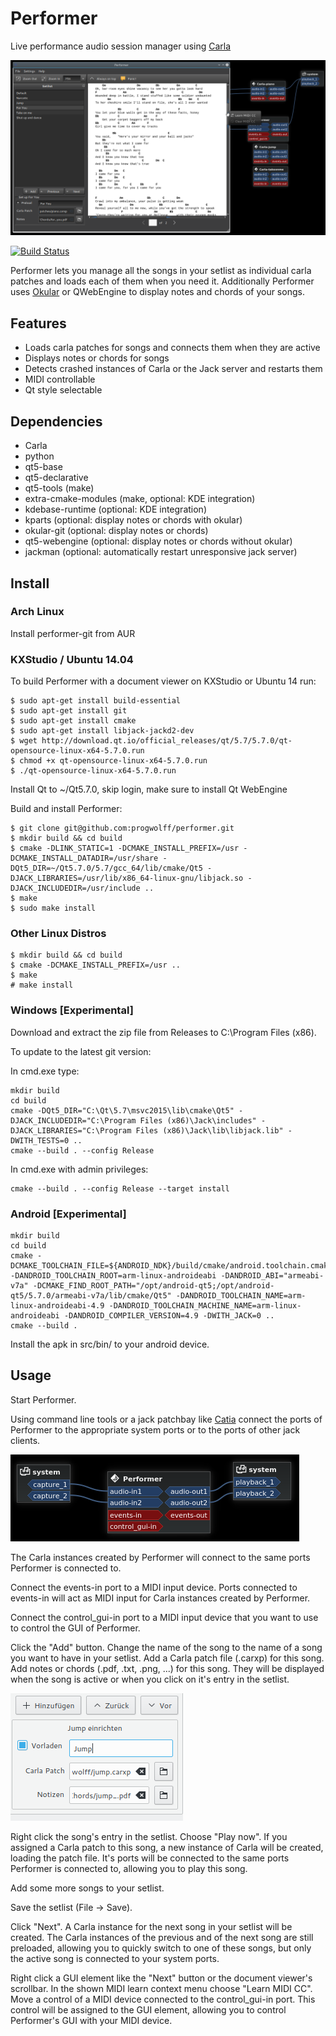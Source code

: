 # Performer

Live performance audio session manager using [Carla](https://github.com/falktx/Carla)

![Screenshot](./.screenshot.png "Screenshot")

[![Build Status](https://travis-ci.org/progwolff/performer.svg?branch=master)](https://travis-ci.org/progwolff/performer)

Performer lets you manage all the songs in your setlist as individual carla patches and loads each of them when you need it.
Additionally Performer uses [Okular](https://github.com/KDE/okular) or QWebEngine to display notes and chords of your songs.

## Features
* Loads carla patches for songs and connects them when they are active
* Displays notes or chords for songs
* Detects crashed instances of Carla or the Jack server and restarts them
* MIDI controllable
* Qt style selectable

## Dependencies
* Carla
* python
* qt5-base
* qt5-declarative
* qt5-tools (make)
* extra-cmake-modules (make, optional: KDE integration)
* kdebase-runtime (optional: KDE integration)
* kparts (optional: display notes or chords with okular)
* okular-git (optional: display notes or chords)
* qt5-webengine (optional: display notes or chords without okular)
* jackman (optional: automatically restart unresponsive jack server)

## Install
### Arch Linux
Install performer-git from AUR

### KXStudio / Ubuntu 14.04

To build Performer with a document viewer on KXStudio or Ubuntu 14 run:
```
$ sudo apt-get install build-essential
$ sudo apt-get install git
$ sudo apt-get install cmake
$ sudo apt-get install libjack-jackd2-dev
$ wget http://download.qt.io/official_releases/qt/5.7/5.7.0/qt-opensource-linux-x64-5.7.0.run
$ chmod +x qt-opensource-linux-x64-5.7.0.run
$ ./qt-opensource-linux-x64-5.7.0.run
```

Install Qt to ~/Qt5.7.0, skip login, make sure to install Qt WebEngine


Build and install Performer:
```
$ git clone git@github.com:progwolff/performer.git
$ mkdir build && cd build
$ cmake -DLINK_STATIC=1 -DCMAKE_INSTALL_PREFIX=/usr -DCMAKE_INSTALL_DATADIR=/usr/share -DQt5_DIR=~/Qt5.7.0/5.7/gcc_64/lib/cmake/Qt5 -DJACK_LIBRARIES=/usr/lib/x86_64-linux-gnu/libjack.so -DJACK_INCLUDEDIR=/usr/include ..
$ make
$ sudo make install
```

### Other Linux Distros
```
$ mkdir build && cd build
$ cmake -DCMAKE_INSTALL_PREFIX=/usr ..
$ make
# make install
```
### Windows [Experimental]

Download and extract the zip file from Releases to C:\Program Files (x86).

To update to the latest git version:

In cmd.exe type:
```
mkdir build
cd build
cmake -DQt5_DIR="C:\Qt\5.7\msvc2015\lib\cmake\Qt5" -DJACK_INCLUDEDIR="C:\Program Files (x86)\Jack\includes" -DJACK_LIBRARIES="C:\Program Files (x86)\Jack\lib\libjack.lib" -DWITH_TESTS=0 ..
cmake --build . --config Release
```
In cmd.exe with admin privileges:
```
cmake --build . --config Release --target install
```

### Android [Experimental]

```
mkdir build
cd build
cmake -DCMAKE_TOOLCHAIN_FILE=${ANDROID_NDK}/build/cmake/android.toolchain.cmake -DANDROID_TOOLCHAIN_ROOT=arm-linux-androideabi -DANDROID_ABI="armeabi-v7a" -DCMAKE_FIND_ROOT_PATH="/opt/android-qt5;/opt/android-qt5/5.7.0/armeabi-v7a/lib/cmake/Qt5" -DANDROID_TOOLCHAIN_NAME=arm-linux-androideabi-4.9 -DANDROID_TOOLCHAIN_MACHINE_NAME=arm-linux-androideabi -DANDROID_COMPILER_VERSION=4.9 -DWITH_JACK=0 ..
cmake --build .
```

Install the apk in src/bin/ to your android device.

## Usage
Start Performer.

Using command line tools or a jack patchbay like [Catia](http://kxstudio.linuxaudio.org/Applications:Catia) connect the ports of Performer to the appropriate system ports or to the ports of other jack clients.

![Patchbay](./.images/connect.png "Patchbay")

The Carla instances created by Performer will connect to the same ports Performer is connected to. 

Connect the events-in port to a MIDI input device. Ports connected to events-in will act as MIDI input for Carla instances created by Performer. 

Connect the control_gui-in port to a MIDI input device that you want to use to control the GUI of Performer.

Click the "Add" button. Change the name of the song to the name of a song you want to have in your setlist. Add a Carla patch file (.carxp) for this song. Add notes or chords (.pdf, .txt, .png, ...) for this song. They will be displayed when the song is active or when you click on it's entry in the setlist.

![Add](./.images/add.png "Add song")

Right click the song's entry in the setlist. Choose "Play now". If you assigned a Carla patch to this song, a new instance of Carla will be created, loading the patch file. It's ports will be connected to the same ports Performer is connected to, allowing you to play this song.

Add some more songs to your setlist. 

Save the setlist (File -> Save).

Click "Next". A Carla instance for the next song in your setlist will be created. The Carla instances of the previous and of the next song are still preloaded, allowing you to quickly switch to one of these songs, but only the active song is connected to your system ports.

Right click a GUI element like the "Next" button or the document viewer's scrollbar. In the shown MIDI learn context menu choose "Learn MIDI CC". Move a control of a MIDI device connected to the control_gui-in port. This control will be 
assigned to the GUI element, allowing you to control Performer's GUI with your MIDI device.
